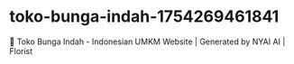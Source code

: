 # toko-bunga-indah-1754269461841
🏪 Toko Bunga Indah - Indonesian UMKM Website | Generated by NYAI AI | Florist
